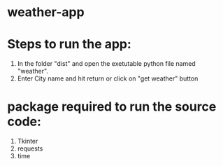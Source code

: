 # weather-app
# Steps to run the app:
1. In the folder "dist" and open the exetutable python file
named "weather".
2. Enter City name and hit return or click on "get weather" button

# package required to run the source code:
1. Tkinter
2. requests
3. time
